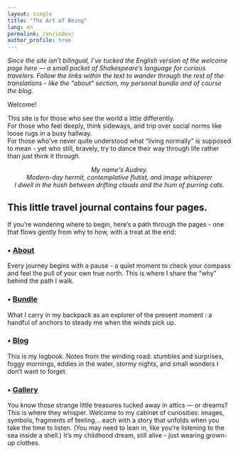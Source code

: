 ```yaml
---
layout: single
title: "The Art of Being"
lang: en
permalink: /en/index/
author_profile: true
---
```


*Since the site isn’t bilingual, I’ve tucked the English version of the welcome page here — a small pocket of Shakespeare’s language for curious travelers. 
Follow the links within the text to wander through the rest of the translations - like the "about" section, my personal bundle and of course the blog.*

Welcome!

This site is for those who see the world a little differently.  
For those who feel deeply, think sideways, and trip over social norms like loose rugs in a busy hallway.  
For those who’ve never quite understood what “living normally” is supposed to mean - yet who still, bravely, try to dance their way through life rather than just think it through.

<p align="center"><em>My name's Audrey.<br>
  Modern-day hermit, contemplative flutist, and image whisperer<br>
I dwell in the hush between drifting clouds and the hum of purring cats.</em></p>


## This little travel journal contains four pages.  
If you’re wondering where to begin, here’s a path through the pages - one that flows gently from why to how, with a treat at the end:

### • [About](/en/about)
Every journey begins with a pause - a quiet moment to check your compass and feel the pull of your own true north.
This is where I share the “why” behind the path I walk.

### • [Bundle](/en/bundle)
What I carry in my backpack as an explorer of the present moment : a handful of anchors to steady me when the winds pick up.

### • [Blog](/tags/#english)
This is my logbook.
Notes from the winding road: stumbles and surprises,
foggy mornings, eddies in the water, stormy nights, and small wonders I don’t want to forget.

### • [Gallery](/fr/galerie)  
You know those strange little treasures tucked away in attics — or dreams?
This is where they whisper.
Welcome to my cabinet of curiosities: images, symbols, fragments of feeling...
each with a story that unfolds when you take the time to listen.
(You may need to lean in, like you’re listening to the sea inside a shell.)
It’s my childhood dream, still alive - just wearing grown-up clothes.
